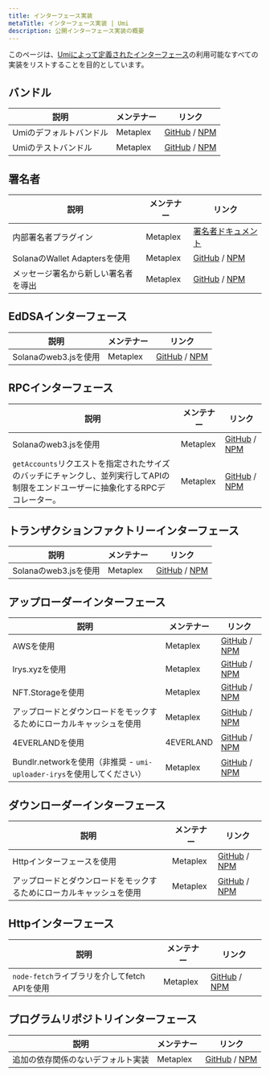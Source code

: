 ```yaml
---
title: インターフェース実装
metaTitle: インターフェース実装 | Umi
description: 公開インターフェース実装の概要
---
```

このページは、[Umiによって定義されたインターフェース](interfaces)の利用可能なすべての実装をリストすることを目的としています。

## バンドル

| 説明 | メンテナー | リンク |
| --- | --- | --- |
| Umiのデフォルトバンドル | Metaplex | [GitHub](https://github.com/metaplex-foundation/umi/tree/main/packages/umi-bundle-defaults) / [NPM](https://www.npmjs.com/package/@metaplex-foundation/umi-bundle-defaults) |
| Umiのテストバンドル | Metaplex | [GitHub](https://github.com/metaplex-foundation/umi/tree/main/packages/umi-bundle-tests) / [NPM](https://www.npmjs.com/package/@metaplex-foundation/umi-bundle-tests) |

## 署名者

| 説明 | メンテナー | リンク |
| --- | --- | --- |
| 内部署名者プラグイン | Metaplex | [署名者ドキュメント](/jp/umi/public-keys-and-signers#signers) |
| SolanaのWallet Adaptersを使用 | Metaplex | [GitHub](https://github.com/metaplex-foundation/umi/tree/main/packages/umi-signer-wallet-adapters) / [NPM](https://www.npmjs.com/package/@metaplex-foundation/umi-signer-wallet-adapters) |
| メッセージ署名から新しい署名者を導出 | Metaplex | [GitHub](https://github.com/metaplex-foundation/umi/tree/main/packages/umi-signer-derived) / [NPM](https://www.npmjs.com/package/@metaplex-foundation/umi-signer-derived) |

## EdDSAインターフェース

| 説明 | メンテナー | リンク |
| --- | --- | --- |
| Solanaのweb3.jsを使用 | Metaplex | [GitHub](https://github.com/metaplex-foundation/umi/tree/main/packages/umi-eddsa-web3js) / [NPM](https://www.npmjs.com/package/@metaplex-foundation/umi-eddsa-web3js) |

## RPCインターフェース

| 説明 | メンテナー | リンク |
| --- | --- | --- |
| Solanaのweb3.jsを使用 | Metaplex | [GitHub](https://github.com/metaplex-foundation/umi/tree/main/packages/umi-rpc-web3js) / [NPM](https://www.npmjs.com/package/@metaplex-foundation/umi-rpc-web3js) |
| `getAccounts`リクエストを指定されたサイズのバッチにチャンクし、並列実行してAPIの制限をエンドユーザーに抽象化するRPCデコレーター。 | Metaplex | [GitHub](https://github.com/metaplex-foundation/umi/tree/main/packages/umi-rpc-chunk-get-accounts) / [NPM](https://www.npmjs.com/package/@metaplex-foundation/umi-rpc-chunk-get-accounts) |

## トランザクションファクトリーインターフェース

| 説明 | メンテナー | リンク |
| --- | --- | --- |
| Solanaのweb3.jsを使用 | Metaplex | [GitHub](https://github.com/metaplex-foundation/umi/tree/main/packages/umi-transaction-factory-web3js) / [NPM](https://www.npmjs.com/package/@metaplex-foundation/umi-transaction-factory-web3js) |

## アップローダーインターフェース

| 説明 | メンテナー | リンク |
| --- | --- | --- |
| AWSを使用 | Metaplex | [GitHub](https://github.com/metaplex-foundation/umi/tree/main/packages/umi-uploader-aws) / [NPM](https://www.npmjs.com/package/@metaplex-foundation/umi-uploader-aws) |
| Irys.xyzを使用 | Metaplex | [GitHub](https://github.com/metaplex-foundation/umi/tree/main/packages/umi-uploader-irys) / [NPM](https://www.npmjs.com/package/@metaplex-foundation/umi-uploader-irys) |
| NFT.Storageを使用 | Metaplex | [GitHub](https://github.com/metaplex-foundation/umi/tree/main/packages/umi-uploader-nft-storage) / [NPM](https://www.npmjs.com/package/@metaplex-foundation/umi-uploader-nft-storage) |
| アップロードとダウンロードをモックするためにローカルキャッシュを使用 | Metaplex | [GitHub](https://github.com/metaplex-foundation/umi/tree/main/packages/umi-storage-mock) / [NPM](https://www.npmjs.com/package/@metaplex-foundation/umi-storage-mock) |
| 4EVERLANDを使用 | 4EVERLAND | [GitHub](https://github.com/4everland/umi-uploader-4everland) / [NPM](https://www.npmjs.com/package/@4everland/umi-uploader-4everland) |
| Bundlr.networkを使用（非推奨 - `umi-uploader-irys`を使用してください） | Metaplex | [GitHub](https://github.com/metaplex-foundation/umi/tree/main/packages/umi-uploader-bundlr) / [NPM](https://www.npmjs.com/package/@metaplex-foundation/umi-uploader-bundlr) |

## ダウンローダーインターフェース

| 説明 | メンテナー | リンク |
| --- | --- | --- |
| Httpインターフェースを使用 | Metaplex | [GitHub](https://github.com/metaplex-foundation/umi/tree/main/packages/umi-downloader-http) / [NPM](https://www.npmjs.com/package/@metaplex-foundation/umi-downloader-http) |
| アップロードとダウンロードをモックするためにローカルキャッシュを使用 | Metaplex | [GitHub](https://github.com/metaplex-foundation/umi/tree/main/packages/umi-storage-mock) / [NPM](https://www.npmjs.com/package/@metaplex-foundation/umi-storage-mock) |

## Httpインターフェース

| 説明 | メンテナー | リンク |
| --- | --- | --- |
| `node-fetch`ライブラリを介してfetch APIを使用 | Metaplex | [GitHub](https://github.com/metaplex-foundation/umi/tree/main/packages/umi-http-fetch) / [NPM](https://www.npmjs.com/package/@metaplex-foundation/umi-http-fetch) |

## プログラムリポジトリインターフェース

| 説明 | メンテナー | リンク |
| --- | --- | --- |
| 追加の依存関係のないデフォルト実装 | Metaplex | [GitHub](https://github.com/metaplex-foundation/umi/tree/main/packages/umi-program-repository) / [NPM](https://www.npmjs.com/package/@metaplex-foundation/umi-program-repository) |